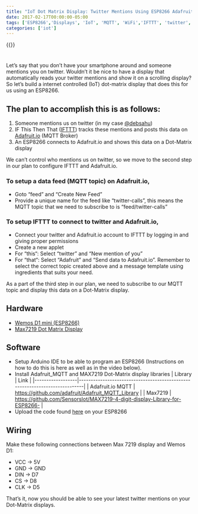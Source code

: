```yaml
---
title: "IoT Dot Matrix Display: Twitter Mentions Using ESP8266 Adafruit.io and IFTTT"
date: 2017-02-17T00:00:00-05:00
tags: ['ESP8266','Displays', 'IoT', 'MQTT', 'WiFi','IFTTT', 'twitter', 'debashish sahu']
categories: ['iot']
---
```


{{<youtube JTxpx9XMpjU>}}

#

Let’s say that you don’t have your smartphone around and someone mentions you on twitter. Wouldn’t it be nice to have a display that automatically reads your twitter mentions and show it on a scrolling display? So let’s build a internet controlled (IoT) dot-matrix display that does this for us using an ESP8266.

## The plan to accomplish this is as follows:

1. Someone mentions us on twitter (in my case [@debsahu](https://twitter.com/debsahu))
2. IF This Then That ([IFTTT](https://ifttt.com/)) tracks these mentions and posts this data on [Adafruit.io](https://io.adafruit.com/) (MQTT Broker)
3. An ESP8266 connects to Adafruit.io and shows this data on a Dot-Matrix display


We can’t control who mentions us on twitter, so we move to the second step in our plan to configure IFTTT and Adafruit.io.

### To setup a data feed (MQTT topic) on **Adafruit.io**,

- Goto “feed” and “Create New Feed”
- Provide a unique name for the feed like “twitter-calls”, this means the MQTT topic that we need to subscribe to is “feed/twitter-calls”

### To setup **IFTTT** to connect to twitter and Adafruit.io,

- Connect your twitter and Adafruit.io account to IFTTT by logging in and giving proper permissions
- Create a new applet
- For “this“: Select “twitter” and “New mention of you”
- For “that“: Select “Adafruit” and “Send data to Adafruit.io”. Remember to select the correct topic created above and a message template using ingredients that suits your need.

As a part of the third step in our plan, we need to subscribe to our MQTT topic and display this data on a Dot-Matrix display.

## Hardware

- [Wemos D1 mini (ESP8266)](https://amzn.to/2OLCcmJ)
- [Max7219 Dot Matrix Display](https://amzn.to/3eII9Mf)

## Software

- Setup Arduino IDE to be able to program an ESP8266 (Instructions on how to do this is here as well as in the video below).
- Install Adafruit_MQTT and MAX7219 Dot-Matrix display libraries
| Library          | Link                                                                       |
|------------------|----------------------------------------------------------------------------|
| Adafruit.io MQTT | https://github.com/adafruit/Adafruit_MQTT_Library                          |
| Max7219          | https://github.com/SensorsIot/MAX7219-4-digit-display-Library-for-ESP8266- |
- Upload the code found [here](https://github.com/debsahu/Twitter_ESPDotMatrix) on your ESP8266

## Wiring

Make these following connections between Max 7219 display and Wemos D1:
- VCC -> 5V
- GND -> GND
- DIN -> D7
- CS -> D8
- CLK -> D5

That’s it, now you should be able to see your latest twitter mentions on your Dot-Matrix displays.